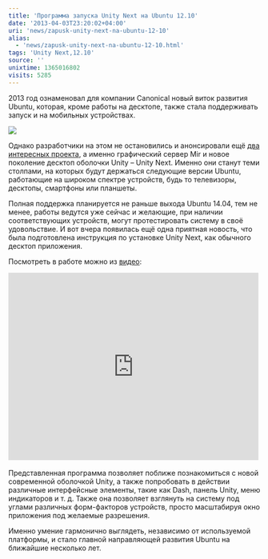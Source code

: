 ```yaml
---
title: 'Программа запуска Unity Next на Ubuntu 12.10'
date: '2013-04-03T23:20:02+04:00'
uri: 'news/zapusk-unity-next-na-ubuntu-12-10'
alias: 
  - 'news/zapusk-unity-next-na-ubuntu-12-10.html'
tags: 'Unity Next,12.10'
source: ''
unixtime: 1365016802
visits: 5285
---
```

2013 год ознаменовал для компании Canonical новый виток развития Ubuntu, которая, кроме работы на десктопе, также стала поддерживать запуск и на мобильных устройствах.

[![](img/2013/04/03/23-00/unity-next-on-the-desktop-8616427259-o.jpg)](img/2013/04/03/23-00/unity-next-on-the-desktop-8616427259-o.jpg)

Однако разработчики на этом не остановились и анонсировали ещё [два интересных проекта](news/canonical-anonsirovala-mir-i-unity-next), а именно графический сервер Mir и новое поколение десктоп оболочки Unity – Unity Next. Именно они станут теми столпами, на которых будут держаться следующие версии Ubuntu, работающие на широком спектре устройств, будь то телевизоры, десктопы, смартфоны или планшеты.

Полная поддержка планируется не раньше выхода Ubuntu 14.04, тем не менее, работы ведутся уже сейчас и желающие, при наличии соответствующих устройств, могут протестировать систему в своё удовольствие. И вот вчера появилась ещё одна приятная новость, что была подготовлена инструкция по установке Unity Next, как обычного десктоп приложения.

Посмотреть в работе можно из [видео](//www.youtube.com/watch?v=R4gXaf08GTI):

<iframe width="500" height="375" src="https://www.youtube.com/embed/R4gXaf08GTI" frameborder="0" allowfullscreen=""></iframe> 

Представленная программа позволяет поближе познакомиться с новой современной оболочкой Unity, а также попробовать в действии различные интерфейсные элементы, такие как Dash, панель Unity, меню индикаторов и т. д. Также она позволяет взглянуть на систему под углами различных форм-факторов устройств, просто масштабируя окно приложения под желаемые разрешения.

Именно умение гармонично выглядеть, независимо от используемой платформы, и стало главной направляющей развития Ubuntu на ближайшие несколько лет.
